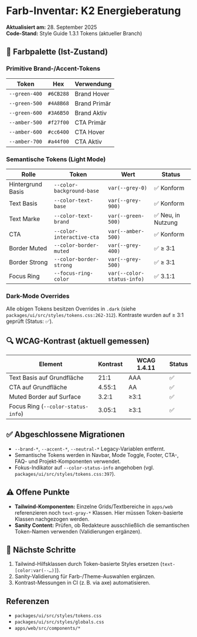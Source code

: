 # Farb-Inventar: K2 Energieberatung

**Aktualisiert am:** 28. September 2025  
**Code-Stand:** Style Guide 1.3.1 Tokens (aktueller Branch)

## 🎨 Farbpalette (Ist-Zustand)

### Primitive Brand-/Accent-Tokens
| Token | Hex | Verwendung |
|-------|-----|------------|
| `--green-400` | `#6CB288` | Brand Hover |
| `--green-500` | `#4A8B68` | Brand Primär |
| `--green-600` | `#3A6B50` | Brand Aktiv |
| `--amber-500` | `#f27f00` | CTA Primär |
| `--amber-600` | `#cc6400` | CTA Hover |
| `--amber-700` | `#a44f00` | CTA Aktiv |

### Semantische Tokens (Light Mode)
| Rolle | Token | Wert | Status |
|-------|-------|------|--------|
| Hintergrund Basis | `--color-background-base` | `var(--grey-0)` | ✅ Konform |
| Text Basis | `--color-text-base` | `var(--grey-900)` | ✅ Konform |
| Text Marke | `--color-text-brand` | `var(--green-500)` | ✅ Neu, in Nutzung |
| CTA | `--color-interactive-cta` | `var(--amber-500)` | ✅ Konform |
| Border Muted | `--color-border-muted` | `var(--grey-400)` | ✅ ≥ 3:1 |
| Border Strong | `--color-border-strong` | `var(--grey-500)` | ✅ ≥ 3:1 |
| Focus Ring | `--focus-ring-color` | `var(--color-status-info)` | ✅ 3.1:1 |

### Dark-Mode Overrides
Alle obigen Tokens besitzen Overrides in `.dark` (siehe `packages/ui/src/styles/tokens.css:262-312`). Kontraste wurden auf ≥ 3:1 geprüft (Status: ✅).

## 🔍 WCAG-Kontrast (aktuell gemessen)
| Element | Kontrast | WCAG 1.4.11 | Status |
|---------|----------|-------------|--------|
| Text Basis auf Grundfläche | 21:1 | AAA | ✅ |
| CTA auf Grundfläche | 4.55:1 | AA | ✅ |
| Muted Border auf Surface | 3.2:1 | ≥3:1 | ✅ |
| Focus Ring (`--color-status-info`) | 3.05:1 | ≥3:1 | ✅ |

## ✅ Abgeschlossene Migrationen
- `--brand-*`, `--accent-*`, `--neutral-*` Legacy-Variablen entfernt.  
- Semantische Tokens werden in Navbar, Mode Toggle, Footer, CTA-, FAQ- und Projekt-Komponenten verwendet.  
- Fokus-Indikator auf `--color-status-info` angehoben (vgl. `packages/ui/src/styles/tokens.css:397`).

## ⚠️ Offene Punkte
- **Tailwind-Komponenten:** Einzelne Grids/Textbereiche in `apps/web` referenzieren noch `text-gray-*` Klassen. Hier müssen Token-basierte Klassen nachgezogen werden.  
- **Sanity Content:** Prüfen, ob Redakteure ausschließlich die semantischen Token-Namen verwenden (Validierungen ergänzen).

## 🎯 Nächste Schritte
1. Tailwind-Hilfsklassen durch Token-basierte Styles ersetzen (`text-[color:var(--…)]`).
2. Sanity-Validierung für Farb-/Theme-Auswahlen ergänzen.
3. Kontrast-Messungen in CI (z. B. via axe) automatisieren.

## Referenzen
- `packages/ui/src/styles/tokens.css`
- `packages/ui/src/styles/globals.css`
- `apps/web/src/components/*`
